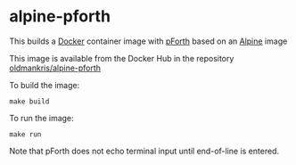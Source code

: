 # alpine-pforth

This builds a [Docker](https://www.docker.com) container image with [pForth](https://github.com/philburk/pforth) based on an [Alpine](https://hub.docker.com/_/alpine/) image

This image is available from the Docker Hub in the repository [oldmankris/alpine-pforth](https://hub.docker.com/r/oldmankris/alpine-pforth/)

To build the image:

    make build

To run the image:

    make run

Note that pForth does not echo terminal input until end-of-line is entered.

